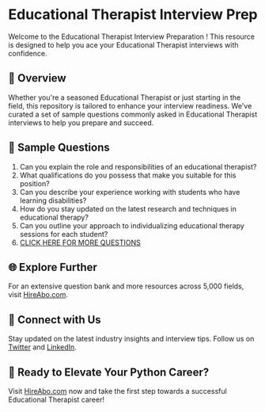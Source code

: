 # Educational Therapist Interview Prep

Welcome to the Educational Therapist Interview Preparation ! This resource is designed to help you ace your Educational Therapist interviews with confidence.

## 🚀 Overview

Whether you're a seasoned Educational Therapist or just starting in the field, this repository is tailored to enhance your interview readiness. We've curated a set of sample questions commonly asked in Educational Therapist interviews to help you prepare and succeed.

## 📝 Sample Questions

1. Can you explain the role and responsibilities of an educational therapist?
2. What qualifications do you possess that make you suitable for this position?
3. Can you describe your experience working with students who have learning disabilities?
4. How do you stay updated on the latest research and techniques in educational therapy?
5. Can you outline your approach to individualizing educational therapy sessions for each student?
6. [CLICK HERE FOR MORE QUESTIONS](https://hireabo.com/job/4_0_41/Educational%20Therapist)

## 🌐 Explore Further

For an extensive question bank and more resources across 5,000 fields, visit [HireAbo.com](https://www.hireabo.com).

## 📱 Connect with Us

Stay updated on the latest industry insights and interview tips. Follow us on [Twitter](https://twitter.com/hireabo) and [LinkedIn](https://www.linkedin.com/in/hire-abo-3609972a8/).

## 🚀 Ready to Elevate Your Python Career?

Visit [HireAbo.com](https://www.hireabo.com) now and take the first step towards a successful Educational Therapist career!